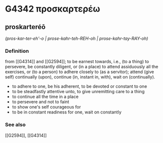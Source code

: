 # G4342 προσκαρτερέω

## proskarteréō

_(pros-kar-ter-eh'-o | prose-kahr-teh-REH-oh | prose-kahr-tay-RAY-oh)_

### Definition

from [[G4314]] and [[G2594]]; to be earnest towards, i.e., (to a thing) to persevere, be constantly diligent, or (in a place) to attend assiduously all the exercises, or (to a person) to adhere closely to (as a servitor); attend (give self) continually (upon), continue (in, instant in, with), wait on (continually).

- to adhere to one, be his adherent, to be devoted or constant to one
- to be steadfastly attentive unto, to give unremitting care to a thing
- to continue all the time in a place
- to persevere and not to faint
- to show one's self courageous for
- to be in constant readiness for one, wait on constantly

### See also

[[G2594]], [[G4314]]

